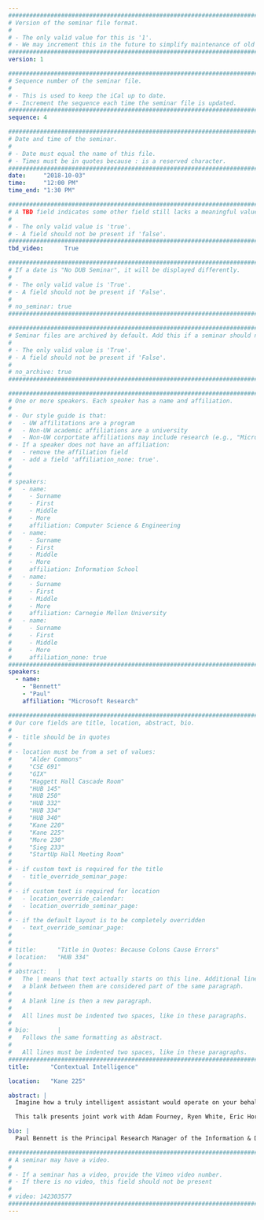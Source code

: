```yaml
---
################################################################################
# Version of the seminar file format.
#
# - The only valid value for this is '1'.
# - We may increment this in the future to simplify maintenance of old seminars.
################################################################################
version: 1

################################################################################
# Sequence number of the seminar file.
#
# - This is used to keep the iCal up to date.
# - Increment the sequence each time the seminar file is updated.
################################################################################
sequence: 4

################################################################################
# Date and time of the seminar.
#
# - Date must equal the name of this file.
# - Times must be in quotes because : is a reserved character.
################################################################################
date:     "2018-10-03"
time:     "12:00 PM"
time_end: "1:30 PM"

################################################################################
# A TBD field indicates some other field still lacks a meaningful value.
#
# - The only valid value is 'true'.
# - A field should not be present if 'false'.
################################################################################
tbd_video:      True

################################################################################
# If a date is "No DUB Seminar", it will be displayed differently.
#
# - The only valid value is 'True'.
# - A field should not be present if 'False'.
#
# no_seminar: true
################################################################################

################################################################################
# Seminar files are archived by default. Add this if a seminar should not be.
#
# - The only valid value is 'True'.
# - A field should not be present if 'False'.
#
# no_archive: true
################################################################################

################################################################################
# One or more speakers. Each speaker has a name and affiliation.
#
# - Our style guide is that:
#   - UW affilitations are a program
#   - Non-UW academic affiliations are a university
#   - Non-UW corportate affiliations may include research (e.g., "Microsoft Research")
# - If a speaker does not have an affiliation:
#   - remove the affiliation field
#   - add a field 'affiliation_none: true'.
#
#
# speakers:
#   - name: 
#     - Surname
#     - First
#     - Middle
#     - More
#     affiliation: Computer Science & Engineering 
#   - name: 
#     - Surname
#     - First
#     - Middle
#     - More
#     affiliation: Information School 
#   - name: 
#     - Surname
#     - First
#     - Middle
#     - More
#     affiliation: Carnegie Mellon University 
#   - name:
#     - Surname
#     - First
#     - Middle
#     - More
#     affiliation_none: true
################################################################################
speakers:
  - name:
    - "Bennett"
    - "Paul"
    affiliation: "Microsoft Research"

################################################################################
# Our core fields are title, location, abstract, bio.
#
# - title should be in quotes
#
# - location must be from a set of values:
#     "Alder Commons"
#     "CSE 691"
#     "GIX"
#     "Haggett Hall Cascade Room"
#     "HUB 145"
#     "HUB 250"
#     "HUB 332"
#     "HUB 334"
#     "HUB 340"
#     "Kane 220"
#     "Kane 225"
#     "More 230"
#     "Sieg 233"
#     "StartUp Hall Meeting Room"
#
# - if custom text is required for the title
#   - title_override_seminar_page:
#
# - if custom text is required for location
#   - location_override_calendar:
#   - location_override_seminar_page:
#
# - if the default layout is to be completely overridden
#   - text_override_seminar_page:
#
#
# title:      "Title in Quotes: Because Colons Cause Errors"
# location:   "HUB 334"
#
# abstract:   |
#   The | means that text actually starts on this line. Additional lines without
#   a blank between them are considered part of the same paragraph.
#
#   A blank line is then a new paragraph.
#
#   All lines must be indented two spaces, like in these paragraphs.
#
# bio:        |
#   Follows the same formatting as abstract.
#
#   All lines must be indented two spaces, like in these paragraphs.
################################################################################
title:      "Contextual Intelligence"

location:   "Kane 225"

abstract: |
  Imagine how a truly intelligent assistant would operate on your behalf. The assistant would not only observe what and who you interacted with but learn which types of things are important, what is salient to you, what you are likely to forget, and what you need to know about, and could notify you when salient and significant changes occur. The assistant would be capable of these things because at its core was the ability to understand your intentions and goals and it could evaluate your actions and requests from others in terms of how they support these goals. In this talk, we present research that attempts to bridge the gulf between the lack of an AI that can understand your actions in the context of your goals and the status quo which simply observes and optimizes the individual actions you take toward those goals. Specifically we focus on several projects which provide contextual intelligence by: (1) presenting the information you want before you ask at the right time, place, and context; (2) and addressing your information needs in a context-specific way to the task you are doing. We present a summary of work that aims to identify the underlying goals which drive people’s behavior in memory recall, task planning, and meeting preparation and describe two prototypes which leverage these insights to better support people through intelligent context-aware interfaces. Finally we conclude with a discussion of research challenges on the path to goal-directed intelligence.

  This talk presents joint work with Adam Fourney, Ryen White, Eric Horvitz, David Graus, Xin Rong, Qian Zhao, Susan Dumais, Adam Troy, Shane Williams and Anne Loomis Thompson as well as Ahmed Awadallah, Horaţiu Bota, Robin Brewer, Nirupama Chandrasekaran, Fernando Diaz, Cristina Garbacea, Nick Ghotbi, Marcello Hasegawa, Richard Hughes, Abhishek Jha, Ece Kamar, John Krumm, Merrie Morris, Rev Rameshkumar and likely many others.

bio: |
  Paul Bennett is the Principal Research Manager of the Information & Data Sciences group in Microsoft Research AI. His published research has focused on a variety of topics surrounding the use of machine learning in information retrieval – including ensemble methods and the combination of information sources, calibration, consensus methods for noisy supervision labels, active learning and evaluation, supervised classification and ranking, crowdsourcing, behavioral modeling and analysis, and personalization. Some of his work has been recognized with awards at SIGIR, CHI, and ACM UMAP. Prior to joining MSR in 2006, he completed his dissertation in the Computer Science Department at Carnegie Mellon with Jaime Carbonell and John Lafferty. While at CMU, he also acted as the Chief Learning Architect on the RADAR project from 2005-2006 while a postdoctoral fellow in the Language Technologies Institute.

################################################################################
# A seminar may have a video.
#
# - If a seminar has a video, provide the Vimeo video number.
# - If there is no video, this field should not be present
#
# video: 142303577
################################################################################
---
```

